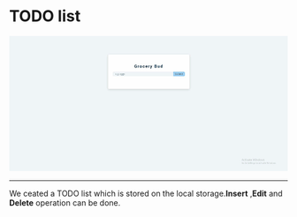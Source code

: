 # **TODO list**

![todo](./todo.gif)

---

We ceated a TODO list which is stored on the local storage.**Insert** ,**Edit** and **Delete** operation can be done.
